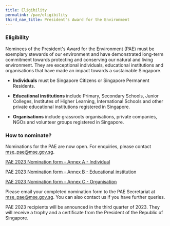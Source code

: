 ```yaml
---
title: Eligibility
permalink: /pae/eligibility
third_nav_title: President's Award for the Environment
---
```



### Eligibility

Nominees of the President's Award for the Environment (PAE) must be exemplary stewards of our environment and have demonstrated long-term commitment towards protecting and conserving our natural and living environment. They are exceptional individuals, educational institutions and organisations that have made an impact towards a sustainable Singapore.

* **Individuals** must be Singapore Citizens or Singapore Permanent Residents.

* **Educational institutions** include Primary, Secondary Schools, Junior Colleges, Institutes of Higher Learning, International Schools and other private educational institutions registered in Singapore.

* **Organisations** include grassroots organisations, private companies, NGOs and volunteer groups registered in Singapore.

### How to nominate?

Nominations for the PAE are now open. For enquiries, please contact [mse_pae@mse.gov.sg](mailto:mse_pae@mse.gov.sg).

[PAE 2023 Nomination form - Annex A - Individual](/files/pae-2023-annex-a.docx)

[PAE 2023 Nomination form - Annex B - Educational institution](/files/pae-2023-annex-b.docx)

[PAE 2023 Nomination form - Annex C - Organisation](/files/pae-2023-annex-c.docx)

Please email your completed nomination form to the PAE Secretariat at <mse_pae@mse.gov.sg>. You can also contact us if you have further queries. 

PAE 2023 recipients will be announced in the third quarter of 2023. They will receive a trophy and a certificate from the President of the Republic of Singapore.
